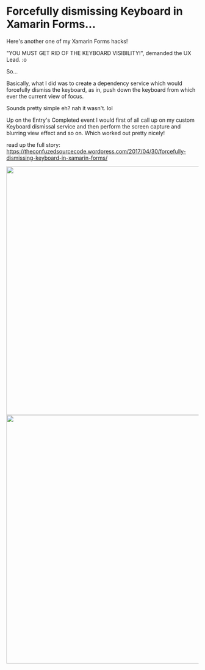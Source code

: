Forcefully dismissing Keyboard in Xamarin Forms...
===========

Here's another one of my Xamarin Forms hacks!

"YOU MUST GET RID OF THE KEYBOARD VISIBILITY!", demanded the UX Lead. :o

So...

Basically, what I did was to create a dependency service which would forcefully dismiss the keyboard, as in, push down the keyboard from which ever the current view of focus.

Sounds pretty simple eh? nah it wasn't. lol

Up on the Entry's Completed event I would first of all call up on my custom Keyboard dismissal service and then perform the screen capture and blurring view effect and so on. Which worked out pretty nicely!

read up the full story: https://theconfuzedsourcecode.wordpress.com/2017/04/30/forcefully-dismissing-keyboard-in-xamarin-forms/

<img src="https://github.com/UdaraAlwis/Xamarin-Playground/raw/master/XFForcefulKeyboardDismiss/screenshots/keyboard dismiss android.gif"  height="650" /> <img src="https://github.com/UdaraAlwis/Xamarin-Playground/raw/master/XFForcefulKeyboardDismiss/screenshots/keyboard dismiss ios.gif"  height="650" />

